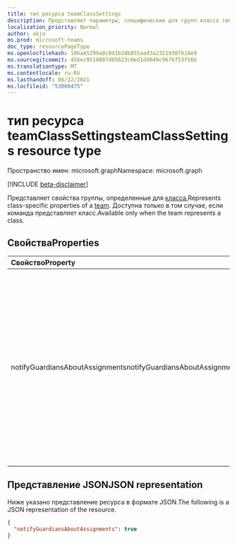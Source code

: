 ```yaml
---
title: тип ресурса teamClassSettings
description: Представляет параметры, специфические для групп класса типа.
localization_priority: Normal
author: akjo
ms.prod: microsoft-teams
doc_type: resourcePageType
ms.openlocfilehash: 10ba45299a8c0d1b28b855aad3a2321930f618e9
ms.sourcegitcommit: 456ec9510807d05623c0ed1dd049c9676f53f56b
ms.translationtype: MT
ms.contentlocale: ru-RU
ms.lasthandoff: 06/22/2021
ms.locfileid: "53060475"
---
```

# <a name="teamclasssettings-resource-type"></a><span data-ttu-id="41b4b-103">тип ресурса teamClassSettings</span><span class="sxs-lookup"><span data-stu-id="41b4b-103">teamClassSettings resource type</span></span>

<span data-ttu-id="41b4b-104">Пространство имен: microsoft.graph</span><span class="sxs-lookup"><span data-stu-id="41b4b-104">Namespace: microsoft.graph</span></span>

[!INCLUDE [beta-disclaimer](../../includes/beta-disclaimer.md)]

<span data-ttu-id="41b4b-105">Представляет свойства группы, определенные для [класса.](team.md)</span><span class="sxs-lookup"><span data-stu-id="41b4b-105">Represents class-specific properties of a [team](team.md).</span></span> <span data-ttu-id="41b4b-106">Доступна только в том случае, если команда представляет класс.</span><span class="sxs-lookup"><span data-stu-id="41b4b-106">Available only when the team represents a class.</span></span>

## <a name="properties"></a><span data-ttu-id="41b4b-107">Свойства</span><span class="sxs-lookup"><span data-stu-id="41b4b-107">Properties</span></span>
| <span data-ttu-id="41b4b-108">Свойство</span><span class="sxs-lookup"><span data-stu-id="41b4b-108">Property</span></span>     | <span data-ttu-id="41b4b-109">Тип</span><span class="sxs-lookup"><span data-stu-id="41b4b-109">Type</span></span>   |<span data-ttu-id="41b4b-110">Описание</span><span class="sxs-lookup"><span data-stu-id="41b4b-110">Description</span></span>|
|:---------------|:--------|:----------|
|<span data-ttu-id="41b4b-111">notifyGuardiansAboutAssignments</span><span class="sxs-lookup"><span data-stu-id="41b4b-111">notifyGuardiansAboutAssignments</span></span>|<span data-ttu-id="41b4b-112">Boolean</span><span class="sxs-lookup"><span data-stu-id="41b4b-112">Boolean</span></span>|<span data-ttu-id="41b4b-113">Если установлено, позволяет отправлять еженедельные назначения дайджест электронных писем родителям и опекунам, при условии, что администратор клиента включил `true` параметр глобально.</span><span class="sxs-lookup"><span data-stu-id="41b4b-113">If set to `true`, enables sending of weekly assignments digest emails to parents/guardians, provided the tenant admin has enabled the setting globally.</span></span>|

## <a name="json-representation"></a><span data-ttu-id="41b4b-114">Представление JSON</span><span class="sxs-lookup"><span data-stu-id="41b4b-114">JSON representation</span></span>

<span data-ttu-id="41b4b-115">Ниже указано представление ресурса в формате JSON.</span><span class="sxs-lookup"><span data-stu-id="41b4b-115">The following is a JSON representation of the resource.</span></span>

<!-- {
  "blockType": "resource",
  "@odata.type": "microsoft.graph.teamClassSettings"
}-->

```json
{
  "notifyGuardiansAboutAssignments": true
}
```

<!-- uuid: 8fcb5dbc-d5aa-4681-8e31-b001d5168d79
2015-10-25 14:57:30 UTC -->
<!--
{
  "type": "#page.annotation",
  "description": "team's classSettings resource",
  "keywords": "",
  "section": "documentation",
  "tocPath": "",
  "suppressions": []
}
-->



